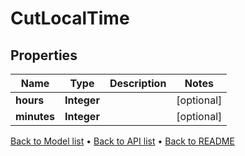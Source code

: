 

# CutLocalTime


## Properties

| Name | Type | Description | Notes |
|------------ | ------------- | ------------- | -------------|
|**hours** | **Integer** |  |  [optional] |
|**minutes** | **Integer** |  |  [optional] |



[Back to Model list](../README.md#documentation-for-models) &#8226; [Back to API list](../README.md#documentation-for-api-endpoints) &#8226; [Back to README](../README.md)


